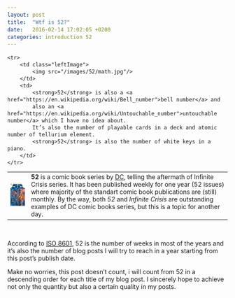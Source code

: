 ```yaml
---
layout: post
title:  "Wtf is 52?"
date:   2016-02-14 17:02:05 +0200
categories: introduction 52
---
```


<table>
	<tr>
		<td class="leftImage">
			<img src="/images/52/dc_52.jpg"/>
		</td>
		<td>
			<strong>52</strong> is a comic book series by <a href="http://www.dccomics.com">DC</a>, telling the aftermath of Infinite Crisis series. 
			It has been published weekly for one year (52 issues) where majority of the standart comic book publications are (still) monthly. 
			By the way, both <i>52</i> and <i>Infinite Crisis</i> are outstanding examples of DC comic books series, but this is a topic for another day.
		</td>
	</tr>

	<tr>
		<td class="leftImage">
			<img src="/images/52/math.jpg"/>
		</td>
		<td>
			<strong>52</strong> is also a <a href="https://en.wikipedia.org/wiki/Bell_number">bell number</a> and 
			also an <a href="https://en.wikipedia.org/wiki/Untouchable_number">untouchable number</a> which I have no idea about. 
			It’s also the number of playable cards in a deck and atomic number of tellurium element. 
			<strong>52</strong> is also the number of white keys in a piano.
		</td>
	</tr>
</table>	

&nbsp;

According to [ISO 8601](https://en.wikipedia.org/wiki/ISO_8601), 52 is the number of weeks in most of the years and it’s also the number 
of blog posts I will try to reach in a year starting from this post’s publish date. 


Make no worries, this post doesn’t count, i will count from 52 in a descending order for each title 
of my blog post. I sincerely hope to achieve not only the quantity but also a certain quality in my posts.
